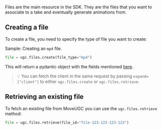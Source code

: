 Files are the main resource in the SDK. They are the files that you want to associate to a take and eventually generate animations from.

## Creating a file 

To create a file, you need to specify the type of file you want to create:

Sample: Creating an `mp4` file.

```python
file = ugc.files.create(file_type="mp4")
```

This will return a pydantic object with the fields mentioned [here](/move-ugc-python/api-reference/schemas/file/).

> 💡 You can fetch the client in the same request by passing `expand=["client"]` to
> either `ugc.files.create` or `ugc.files.retrieve`.


## Retrieving an existing file

To fetch an existing file from MoveUGC you can use the `ugc.files.retrieve` method:

```python
file = ugc.files.retrieve(file_id="file-123-123-123-123")
```
